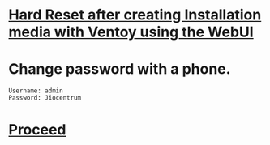 # [Hard Reset after creating Installation media with Ventoy using the WebUI](http://192.168.29.1/platform.cgi)
# Change password with a phone.
```
Username: admin
Password: Jiocentrum
```
# [Proceed](https://github.com/hookstdev/OmniGuides/blob/omni/OS/Linux/Garuda-Linux.asus.md)
